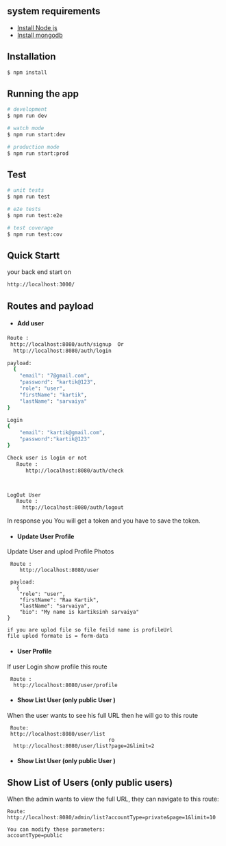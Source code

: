 ## system requirements

 - [ Install Node js](https://nodejs.org/en)
 - [ Install mongodb](https://www.mongodb.com/docs/manual/installation/)
 

## Installation

```bash
$ npm install
```

## Running the app

```bash
# development
$ npm run dev

# watch mode
$ npm run start:dev

# production mode
$ npm run start:prod
```

## Test

```bash
# unit tests
$ npm run test

# e2e tests
$ npm run test:e2e

# test coverage
$ npm run test:cov
```
## Quick Startt
your back end start on 
```bash
http://localhost:3000/

```

## Routes and payload

- #### Add user
```bash
Route :
 http://localhost:8080/auth/signup  Or
  http://localhost:8080/auth/login

payload:
  {
    "email": "7@gmail.com",
    "password": "kartik@123",
    "role": "user",
    "firstName": "kartik",
    "lastName": "sarvaiya"
}

Login
{
    "email": "kartik@gmail.com",
    "password":"kartik@123"
}

Check user is login or not 
   Route :
      http://localhost:8080/auth/check



LogOut User
   Route :
     http://localhost:8080/auth/logout

```
In response you
You will get a token and you have to save the token.


- #### Update User Profile 
 Update User and uplod Profile Photos
```base
 Route :
    http://localhost:8080/user

 payload:
   {
    "role": "user",
    "firstName": "Raa Kartik",
    "lastName": "sarvaiya",
    "bio": "My name is kartiksinh sarvaiya"
}

if you are uplod file so file feild name is profileUrl
file uplod formate is = form-data

```


- #### User Profile
If user Login show profile this route
```base
 Route :
  http://localhost:8080/user/profile

``` 
  - #### Show List User (only public User )

When the user wants to see his full URL then he will go to this route
  ```base
   Route:
   http://localhost:8080/user/list
                                   ro
    http://localhost:8080/user/list?page=2&limit=2

  ```
  - #### Show List User (only public User )


## Show List of Users (only public users)

When the admin wants to view the full URL, they can navigate to this route:

```base
Route:
http://localhost:8080/admin/list?accountType=private&page=1&limit=10

You can modify these parameters:
accountType=public
  ```
